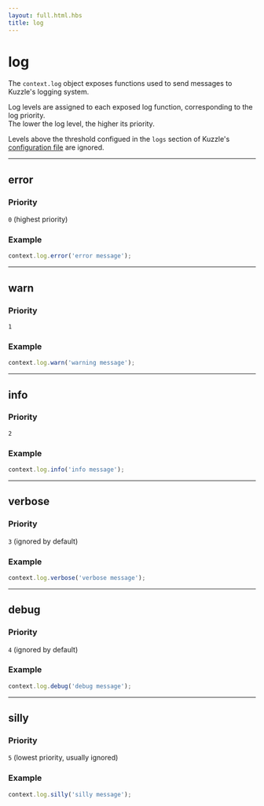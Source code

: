 ```yaml
---
layout: full.html.hbs
title: log
---
```


# log

The `context.log` object exposes functions used to send messages to Kuzzle's logging system.

Log levels are assigned to each exposed log function, corresponding to the log priority.  
The lower the log level, the higher its priority.

Levels above the threshold configued in the `logs` section of Kuzzle's [configuration file](/core/1/guide/guides/essentials/configuration/) are ignored.

---

## error

<SinceBadge version="1.0.0" />

### Priority

`0` (highest priority)

### Example

```js
context.log.error('error message');
```

---

## warn

<SinceBadge version="1.0.0" />

### Priority

`1`

### Example

```js
context.log.warn('warning message');
```

---

## info

<SinceBadge version="1.0.0" />

### Priority

`2`

### Example

```js
context.log.info('info message');
```

---

## verbose

<SinceBadge version="1.0.0" />

### Priority

`3` (ignored by default)

### Example

```js
context.log.verbose('verbose message');
```

---

## debug

<SinceBadge version="1.0.0" />

### Priority

`4` (ignored by default)

### Example

```js
context.log.debug('debug message');
```

---

## silly

<SinceBadge version="1.0.0" />

### Priority

`5` (lowest priority, usually ignored)

### Example

```js
context.log.silly('silly message');
```
